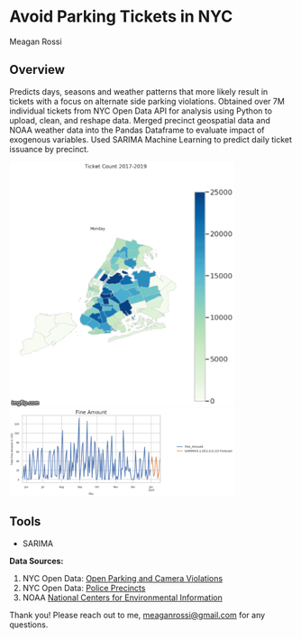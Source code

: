 # Avoid Parking Tickets in NYC
Meagan Rossi

## Overview<br/>
Predicts days, seasons and weather patterns that more likely result in tickets with a focus on alternate side parking violations.
Obtained over 7M individual tickets from NYC Open Data API for analysis using Python to upload, clean, and reshape data.
Merged precinct geospatial data and NOAA weather data into the Pandas Dataframe to evaluate impact of exogenous variables.
Used SARIMA Machine Learning to predict daily ticket issuance by precinct.

<img src="Images/Precincts.gif" width ="400">

<img src="Images/SARIMApng.png" width ="400">

## Tools<br/>
- SARIMA

**Data Sources:**
1. NYC Open Data: [Open Parking and Camera Violations](https://data.cityofnewyork.us/City-Government/Open-Parking-and-Camera-Violations/nc67-uf89)
2. NYC Open Data: [Police Precincts](https://data.cityofnewyork.us/Public-Safety/Police-Precincts/78dh-3ptz)
3. NOAA [National Centers for Environmental Information](https://www.ncdc.noaa.gov/cdo-web/search)

Thank you!
Please reach out to me, meaganrossi@gmail.com for any questions.
